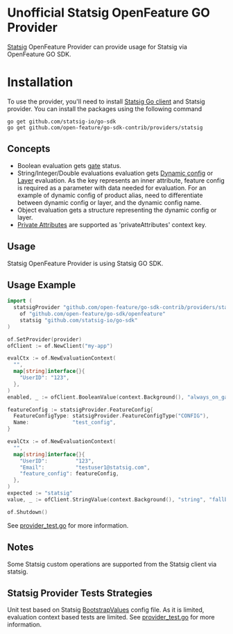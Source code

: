 # Unofficial Statsig OpenFeature GO Provider

[Statsig](https://statsig.com/) OpenFeature Provider can provide usage for Statsig via OpenFeature GO SDK.

# Installation

To use the provider, you'll need to install [Statsig Go client](github.com/statsig-io/go-sdk) and Statsig provider. You can install the packages using the following command

```shell
go get github.com/statsig-io/go-sdk
go get github.com/open-feature/go-sdk-contrib/providers/statsig
```

## Concepts
* Boolean evaluation gets [gate](https://docs.statsig.com/server/javaSdk#checking-a-gate) status.
* String/Integer/Double evaluations evaluation gets [Dynamic config](https://docs.statsig.com/server/javaSdk#reading-a-dynamic-config) or [Layer](https://docs.statsig.com/server/javaSdk#getting-an-layerexperiment) evaluation.
  As the key represents an inner attribute, feature config is required as a parameter with data needed for evaluation.
  For an example of dynamic config of product alias, need to differentiate between dynamic config or layer, and the dynamic config name.
* Object evaluation gets a structure representing the dynamic config or layer.
* [Private Attributes](https://docs.statsig.com/server/javaSdk#private-attributes) are supported as 'privateAttributes' context key.


## Usage
Statsig OpenFeature Provider is using Statsig GO SDK.

## Usage Example

```go
import (
  statsigProvider "github.com/open-feature/go-sdk-contrib/providers/statsig/pkg"
	of "github.com/open-feature/go-sdk/openfeature"
	statsig "github.com/statsig-io/go-sdk"
)

of.SetProvider(provider)
ofClient := of.NewClient("my-app")

evalCtx := of.NewEvaluationContext(
  "",
  map[string]interface{}{
    "UserID": "123",
  },
)
enabled, _ := ofClient.BooleanValue(context.Background(), "always_on_gate", false, evalCtx)

featureConfig := statsigProvider.FeatureConfig{
  FeatureConfigType: statsigProvider.FeatureConfigType("CONFIG"),
  Name:              "test_config",
}

evalCtx := of.NewEvaluationContext(
  "",
  map[string]interface{}{
    "UserID":         "123",
    "Email":          "testuser1@statsig.com",
    "feature_config": featureConfig,
  },
)
expected := "statsig"
value, _ := ofClient.StringValue(context.Background(), "string", "fallback", evalCtx)

of.Shutdown()

```
See [provider_test.go](./pkg/provider_test.go) for more information.


## Notes
Some Statsig custom operations are supported from the Statsig client via statsig.

## Statsig Provider Tests Strategies

Unit test based on Statsig [BootstrapValues](https://docs.statsig.com/server/golangSDK#statsig-options) config file. 
As it is limited, evaluation context based tests are limited.
See [provider_test.go](./pkg/provider_test.go) for more information.

